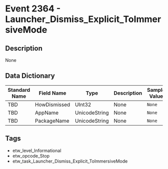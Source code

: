 # Event 2364 - Launcher_Dismiss_Explicit_ToImmersiveMode

## Description
None

## Data Dictionary
|Standard Name|Field Name|Type|Description|Sample Value|
|---|---|---|---|---|
|TBD|HowDismissed|UInt32|None|`None`|
|TBD|AppName|UnicodeString|None|`None`|
|TBD|PackageName|UnicodeString|None|`None`|

## Tags
* etw_level_Informational
* etw_opcode_Stop
* etw_task_Launcher_Dismiss_Explicit_ToImmersiveMode